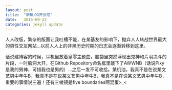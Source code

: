 ```yaml
---
layout: post
title:  "新BLOG开张啦"
date:   2015-09-22
categories: jekyll update
---
```


人人改版，繁杂的版面让我吐槽不能，在某基友的影响下，抛弃人人转战世界最大的男性交友网站...以前人人上的非黑历史时期的日志会逐渐转移到这里。

话说建博客的时候，耳机里放着皇零主题曲，脑袋里突然浮现出鬼神和片羽决斗的片段，一时脑洞大开，在Github Repository命名框里敲下了AWWNB（话说Pixy是我的男神，可惜我也是男的）...之后一发不可收拾。某机油，我真不是在说某文艺男中年牛B，我真不是在说某文艺男中年牛B，我真不是在说某文艺男中年牛B，重要的事情说三遍！还有三棱镜是five boundaries啊混蛋>_<
